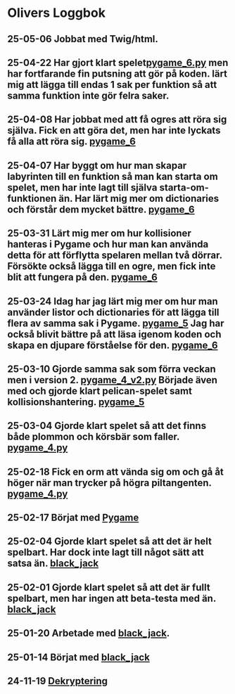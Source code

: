 Olivers Loggbok
===============
25-05-06
Jobbat med Twig/html.
----------
25-04-22
Har gjort klart spelet[pygame_6.py](/pygame/pygame_6.py) men har fortfarande fin putsning att gör på koden. lärt mig att lägga till endas 1 sak per funktion så att samma funktion inte gör felra saker. 
-----------
25-04-08
Har jobbat med att få ogres att röra sig själva. Fick en att göra det, men har inte lyckats få alla att röra sig. [pygame_6](/pygame/pygame_6.py)
---------
25-04-07
Har byggt om hur man skapar labyrinten till en funktion så man kan starta om spelet, men har inte lagt till själva starta-om-funktionen än. Har lärt mig mer om dictionaries och förstår dem mycket bättre. [pygame_6](/pygame/pygame_6.py)
---------
25-03-31
Lärt mig mer om hur kollisioner hanteras i Pygame och hur man kan använda detta för att förflytta spelaren mellan två dörrar. Försökte också lägga till en ogre, men fick inte blit att fungera på den. [pygame_6](/pygame/pygame_6.py)
---------
25-03-24
Idag har jag lärt mig mer om hur man använder listor och dictionaries för att lägga till flera av samma sak i Pygame. [pygame_5](/pygame/pygame_5.py)
Jag har också blivit bättre på att läsa igenom koden och skapa en djupare förståelse för den. [pygame_6](/pygame/pygame_6.py)
---------
25-03-10
Gjorde samma sak som förra veckan men i version 2. [pygame_4_v2.py](/pygame/pygame_4_v2.py)
Började även med och gjorde klart pelican-spelet samt kollisionshantering. [pygame_5](/pygame/pygame_5.py)
---------
25-03-04
Gjorde klart spelet så att det finns både plommon och körsbär som faller. [pygame_4.py](/pygame/pygame_4.py)
---------
25-02-18
Fick en orm att vända sig om och gå åt höger när man trycker på högra piltangenten. [pygame_4.py](/pygame/pygame_4.py)
---------
25-02-17
Börjat med [Pygame](/pygame/)
---------
25-02-04
Gjorde klart spelet så att det är helt spelbart. Har dock inte lagt till något sätt att satsa än. [black_jack](/porject_programing/black_jack.py)
---------
25-02-01
Gjorde klart spelet så att det är fullt spelbart, men har ingen att beta-testa med än. [black_jack](/porject_programing/black_jack.py)
----------
25-01-20
Arbetade med [black_jack](/porject_programing/black_jack.py).
-------------
25-01-14
Börjat med [black_jack](/porject_programing/black_jack.py)
-------------
24-11-19
[Dekryptering](/intro_programmering/7100/4d.py)
------------
